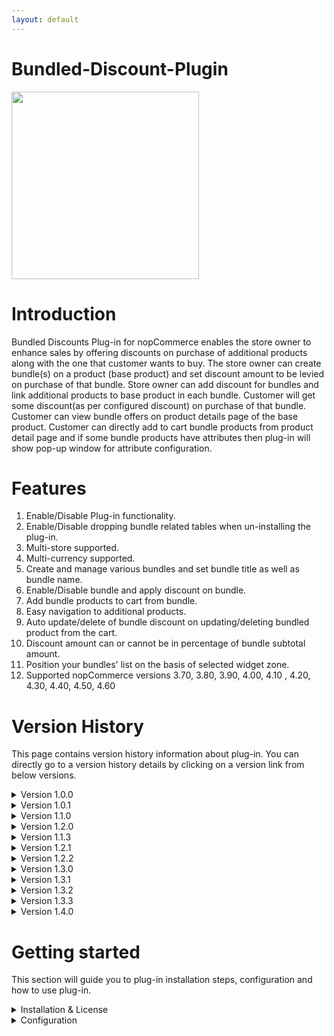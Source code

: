 ```yaml
---
layout: default
---
```


# Bundled-Discount-Plugin 
<img src= "https://shop.nopaccelerate.com/images/thumbs/0001189_bundled-discounts-plugin_570.png" width="300" height="300"> 

# **Introduction**

Bundled Discounts Plug-in for nopCommerce enables the store owner to enhance sales by offering discounts on purchase of additional products along with the one that customer wants to buy. The store owner can create bundle(s) on a product (base product) and set discount amount to be levied on purchase of that bundle. Store owner can add discount for bundles and link additional products to base product in each bundle. Customer will get some discount(as per configured discount) on purchase of that bundle. Customer can view bundle offers on product details page of the base product. Customer can directly add to cart bundle products from product detail page and if some bundle products have attributes then plug-in will show pop-up window for attribute configuration.

# **Features**

1. Enable/Disable Plug-in functionality.
2. Enable/Disable dropping bundle related tables when un-installing the plug-in.
3. Multi-store supported.
4. Multi-currency supported.
5. Create and manage various bundles and set bundle title as well as bundle name.
6. Enable/Disable bundle and apply discount on bundle.
7. Add bundle products to cart from bundle.
8. Easy navigation to additional products.
9. Auto update/delete of bundle discount on updating/deleting bundled product from the cart.
10. Discount amount can or cannot be in percentage of bundle subtotal amount.
11. Position your bundles' list on the basis of selected widget zone.
12. Supported nopCommerce versions 3.70, 3.80, 3.90, 4.00, 4.10 , 4.20, 4.30, 4.40, 4.50, 4.60

# **Version History**

This page contains version history information about plug-in. You can directly go to a version history details by clicking on a version link from below versions.

<details>
  <summary>Version 1.0.0</summary>
  
  <table>
    <tr>
      <th>Release Date</th>
      <td>January 24, 2017</td>
    </tr>
    <tr>
      <th>Plug-In Version</th>
      <td>1.0.0</td>
    </tr>
    <tr>
      <th>Supported nopCommerce Version</th>
      <td>3.80</td>
    </tr>
  </table>
  
**Features:**

1. Create bundles with discount on base product and add product(s) to them.
2. Display active bundles to customers on product details page.
3. Add bundle to cart more than once.
4. Configure attributes for products of the bundle before adding them to cart.
5. Multi-currency support.
6. Multi-store support. 
</details>

<details>
  <summary>Version 1.0.1</summary>
  
  <table>
    <tr>
      <th>Release Date</th>
      <td>February 13, 2017</td>
    </tr>
    <tr>
      <th>Plug-In Version</th>
      <td>1.0.1</td>
    </tr>
    <tr>
      <th>Supported nopCommerce Version</th>
      <td>3.80</td>
    </tr>
  </table>

**Bug Fix:**

1. Wrong calculation of cart total if shipping calculated on checkout page.
</details>

<details>
  <summary>Version 1.1.0</summary>
  
  <table>
    <tr>
      <th>Release Date</th>
      <td>March 10, 2017</td>
    </tr>
    <tr>
      <th>Plug-In Version</th>
      <td>1.1.0</td>
    </tr>
    <tr>
      <th>Supported nopCommerce Version</th>
      <td>3.80,3.90</td>
    </tr>
  </table>

**Features:**

1. Widget Zone Displayed through xml and not through Enum
2. 0 Discount also possible  
3. Display total bundle amount on product detail page
4. Upgrade Plug-in to nopComerce 3.90
</details>

<details>
  <summary>Version 1.2.0</summary>
  
  <table>
    <tr>
      <th>Release Date</th>
      <td>January 24, 2018</td>
    </tr>
    <tr>
      <th>Plug-In Version</th>
      <td>1.2.0</td>
    </tr>
    <tr>
      <th>Supported nopCommerce Version</th>
      <td>4.0</td>
    </tr>
  </table>

**Features:**

1. Upgrade Plug-in to nopComerce 4.0.
   
**Bug:**

1. Manage bundled discount tab --> When we give percentage in decimal it is not display properly.  
2. Remove the price from Bundle discount modal pop-up.
</details>

<details>
  <summary>Version 1.1.3</summary>
  
  <table>
    <tr>
      <th>Release Date</th>
      <td>March 06, 2018</td>
    </tr>
    <tr>
      <th>Plug-In Version</th>
      <td>1.1.3</td>
    </tr>
    <tr>
      <th>Supported nopCommerce Version</th>
      <td>3.70</td>
    </tr>
  </table>

**Features:**

1. Added support  to nopComerce 3.70.
</details>

<details>
  <summary>Version 1.2.1</summary>
  
  <table>
    <tr>
      <th>Release Date</th>
      <td>March 13, 2018</td>
    </tr>
    <tr>
      <th>Plug-In Version</th>
      <td>1.2.1</td>
    </tr>
    <tr>
      <th>Supported nopCommerce Version</th>
      <td>3.70, 3.80, 3.90, 4.00</td>
    </tr>
  </table>

**Features:**

1. Update CORE License DLL 
</details>

<details>
  <summary>Version 1.2.2</summary>
  
  <table>
    <tr>
      <th>Release Date</th>
      <td>March 19, 2018</td>
    </tr>
    <tr>
      <th>Plug-In Version</th>
      <td>1.2.2</td>
    </tr>
    <tr>
      <th>Supported nopCommerce Version</th>
      <td>3.70, 3.80, 3.90, 4.00</td>
    </tr>
  </table>
   
**Bug:**

1. Fixed issue of error log of Null reference exception on customer and order edit event.
</details>

<details>
  <summary>Version 1.3.0</summary>
  
  <table>
    <tr>
      <th>Release Date</th>
      <td>October 10, 2018</td>
    </tr>
    <tr>
      <th>Plug-In Version</th>
      <td>1.3.0</td>
    </tr>
    <tr>
      <th>Supported nopCommerce Version</th>
      <td>4.10</td>
    </tr>
  </table>

   
**Feature:**

1. Added support for nopCommerce 4.10.
</details>

<details>
  <summary>Version 1.3.1</summary>
  
  <table>
    <tr>
      <th>Release Date</th>
      <td>April 05, 2019</td>
    </tr>
    <tr>
      <th>Plug-In Version</th>
      <td>1.3.1</td>
    </tr>
    <tr>
      <th>Supported nopCommerce Version</th>
      <td>4.10</td>
    </tr>
  </table>

**Bug:**

1. Fixed issue - plugin not support with other plugins

2. Fixed design issue of Store selection option on license register and configure page

3. Exception on bundle product configuration and filtering

4. On bundle popup, product name was not displaying correct
   
**Feature:**

1. Added support for root theme for nopCommerce 4.10
</details>

<details>
  <summary>Version 1.3.2</summary>
  
  <table>
    <tr>
      <th>Release Date</th>
      <td>June 03, 2019</td>
    </tr>
    <tr>
      <th>Plug-In Version</th>
      <td>1.3.2</td>
    </tr>
    <tr>
      <th>Supported nopCommerce Version</th>
      <td>4.10</td>
    </tr>
  </table>

**Bug Fix:**

1. Fixed issue - Added compatibility with RealOnePageCheckout plugin (nopTemplate).



[Note: We have made plugin compatible with RealOnePageCheckout plugin of nopTemplate, for that you need to make few minor changes, please take a
<details>
  <summary>look here . ]</summary>
  
**Make Bundled discount compatible with RealOnePageCheckout plugin(nopTemplate)**
To make Bundled discount plugin compatible with RealOnePageCheckout Plugin of nopTemplate you need to follow few steps as below:

Step:1
- Add id="sub-total" In
- SevenSpikes.Nop.Plugins.RealOnePageCheckout\Views\RealOnePageCheckout\OrderTotals.cshtml
- Go to first <tr> row section of table as shown in below image:

![image](https://github.com/user-attachments/assets/c4c5ffa7-d5eb-42f0-9351-630d1b1dae34)


Step:2
Add id="real-onepage-total" In SevenSpikes.Nop.Plugins.RealOnePageCheckout\Views\RealOnePageCheckout\OrderTotals.cshtml

Go to <tr class="order-total"> </tr> section as shown in below image:   

![image](https://github.com/user-attachments/assets/dc163217-48b1-4d5a-9502-5d693e200c17)


Step:3

Go to SevenSpikes.Nop.Plugins.RealOnePageCheckout\Views\RealOnePageCheckout\OrderTotals.cshtml and add following script in end of the page.

<p class="space"> 
<script>

    //ajax-call on SubTotal value change

    var orderSubTotal = document.getElementById('sub-total');

    var UpdateOrderSummary = {

        Url: '@Url.Action("UpdateRealOnePageCheckoutOrderSummary", "BundledDiscounts")'

    }

    orderSubTotal.addEventListener('DOMSubtreeModified', UpdateOrderSection);



    function UpdateOrderSection(e) {

        $.ajax({

            url: UpdateOrderSummary.Url,

            type: "POST",

            success: function (result) {

                if (result.Success) {

                    if (result.BundledDiscount == "") {

                        $('.order-bundle-discount').hide();

                    }

                    else {

                        // add class

                        if (!$(".cart-total tbody tr:first").hasClass('sub-total-row')) {

                            //adding class in Table first <tr> row(SubTotal)

                            $(".cart-total tbody tr:first").addClass('sub-total-row');

                        }



                        //inject bundled  discount field after SubTotal

                        var bundleHtml = "<tr class='order-bundle-discount'><td class='cart-total-left'>@T("Nop.Plugin.XcellenceIt.BundledDiscounts.Totals.BundleDiscount"):</label >" +

                            "</td><td class='cart-total-right'>" +

                            "<span id='bundled-discount-amount' class='value-summary'>-" + result.BundledDiscount + "</span>" +

                            "</td></tr>";

                        $(".order-bundle-discount").remove();

                        $('.sub-total-row').after(bundleHtml);



                        $('.order-bundle-discount').show();

                    }

                    if ($('#real-onepage-total') != null) {

                        $('#real-onepage-total').html(result.OrderTotal);

                    }

                }

            }

        });

    }

</script>
</p>
</details>


**Feature:**

1. Added support for root theme for nopCommerce 4.10
</details>

<details>
  <summary>Version 1.3.3</summary>
  
  <table>
    <tr>
      <th>Release Date</th>
      <td>August 31, 2019</td>
    </tr>
    <tr>
      <th>Plug-In Version</th>
      <td>1.3.3</td>
    </tr>
    <tr>
      <th>Supported nopCommerce Version</th>
      <td>4.10</td>
    </tr>
  </table>

**Bug Fix:**


1. Fixed issue - Add to cart fail with nopTemplate theme.

2. Fixed issue - Order total not correct with Euro currency and custom formatting.


   
**Features:**

1. Core DLL updated with version 3.0.0.
</details>

<details>
  <summary>Version 1.4.0</summary>
  
  <table>
    <tr>
      <th>Release Date</th>
      <td>August 06, 2019</td>
    </tr>
    <tr>
      <th>Plug-In Version</th>
      <td>1.4.0</td>
    </tr>
    <tr>
      <th>Supported nopCommerce Version</th>
      <td>4.20</td>
    </tr>
  </table>

**Bug Fix:**


1. Fixed issue - Add to cart fail with nopTemplate theme.

2. Fixed design - Order total not correct with Euro currency and custom formatting.


   
**Features:**

1. Upgrade plugin to nopCommerce 4.20.

2. Core DLL updated with version 3.0.0.
</details>

# **Getting started**

This section will guide you to plug-in installation steps, configuration and how to use plug-in.
<details>
<summary>Installation & License</summary>

**Installation & License**

Download plug-in object code and put it at your plug-ins folder then follow nopCommerce standard plug-in installation procedure to install plug-in.   Bundled Discounts plug-in is available under “Promotions” group on local plug-ins page. Once plug-in is installed go to your nopCommerce admin panel, and go to **Configuration → Plug-ins → Local plug-ins → Bundled Discounts plug-in.** It will ask you to enter your license key as shown in figure below, enter license key which you received on your registered email after purchasing this plug-in from our website.

![image](https://github.com/user-attachments/assets/7f420da5-52e5-40e1-8222-343ddec73fe2)
</details>

<details>
<summary>Configuration</summary>

**Configuration**

This section will guide you for how to configure plug-in.

<summary>General Tab Configuration</summary>

**General Tab Configuration**

You cannot use plug-in functionality unless you enable it.

You can enable/disable plug-in from general tab of plug-in configure page.
Bundle title will be displayed when displaying bundles on product details page.
Widget Zone will define part of product details page where your bundles will be displayed.
You can choose to delete bundle related data from the database when you un-install the plug-in.

![image](https://github.com/user-attachments/assets/4a034651-7acf-4e6c-b033-a7bd58e250c8)

<details>
<summary>Bundle Configuration</summary>

**Bundle Configuration**

When you open product edit page, you'll see Manage Bundles tab as shown below.

![image](https://github.com/user-attachments/assets/a3137cec-9c61-4ff7-89b4-c4da2ce2533b)

When you click on the tab, you'll be displayed a page where you can manage your bundles.


<details>
<summary>Manage Bundles</summary>

**Manage Bundles**

As you see in below image you can add multiple bundles for a base product.

![image](https://github.com/user-attachments/assets/573609d6-94ec-4569-9578-00a00dedc13b)

Name defines bundle name.
Discount Amount defines the amount of discount to be applied on a bundle.
Use Percentage defines if the discount amount is in percentage or not.
Display Order defines the sequence in which bundles will be displayed to the customer on product details page.
Store defines the store for which the bundle is to be displayed.
Reference Products provides a link to add products to a bundle and displays number of products currently added to the bundle.
Is Active defines whether a bundle is in active state or not. If not in active state, bundle won't be displayed to the customer on product details page.


You can configure bundle products by clicking on the link that says Reference Products for a bundle.
</details>

<details>
<summary>Bundled Products</summary>
  
**Bundled Products**

You can view the list of products added to the bundle here. Display Order defines the sequence in which the products will be displayed inside a bundle on product details page. You can edit this field as per your choice. Base product will be displayed first and the remaining products - as per the display order.
![image](https://github.com/user-attachments/assets/77990b2b-d41b-4453-a63f-9a2512d0becf)
  
You can add multiple product to the product list by clicking on the "Add product" button.

<details>
<summary>Add bundled Products</summary>
  
**Add bundled products**

You can add one or more products to the bundle by checking the check-box(es) of the product(s) you want to add.
![image](https://github.com/user-attachments/assets/bb3de732-0482-4e52-aa97-b8391a28cf08)

You can filter the products by the fields provided above the list.

If you cannot view your product in the list, please check if the product agrees to any one of the following conditions :

It is already added to the bundle.
It is the base product of the bundle.
It is a grouped product.
It is a gift card.
Customer Enters Price is enabled for the product.
If you are logged in as vendor, the product you are searching for is not your product.


If none of the above conditions apply to your product, you can get help from our team. Please refer How to get help.
</details>
</details>

<details>
<summary>Scenarios of use</summary>
**Scenarios of use**

This section will give you a scenarios of use for Bundled Discounts plug-in.
</details>
<details>
<summary>Display Bundle list</summary>
Display Bundle List
As you see in below image you can add bundle to the cart by clicking on ADD TO CART bundle below your choice of bundle. You can add multiple or same bundles to the cart more than once.
![image](https://github.com/user-attachments/assets/1d930ece-b629-47fd-a249-4ad46558ffea)

When you click on ADD TO CART button and if any of your products linked with the bundle has any configurable property(attribute) to be selected, a pop-up window will appear asking you to select attributes of your choice.

Attribute Pop-up

You can view the discounts applied on the cart as well as on order summary pages.

Bundle Discount Summary

If you cannot view your bundles on product details page, please check if your bundle has products added to it, your bundle is in active state and also the widget for Bundled Discounts plug-in is enabled as shown below:

Attribute Pop-up

Bundle Discount Summary

![image](https://github.com/user-attachments/assets/ff3b3668-d53c-4507-8550-1e6137065c55)

If you still cannot view your bundles list on product details page, you can get help from our team. Please refer How to get help.
</details>

<details>
<summary>Attribute Pop-up</summary>

**Attribute Pop-up**

As you see in below image you can set attributes as per your requirement.

Any required attribute if left unset, will show you an error while all attributes set properly will add the bundle to the cart.

![image](https://github.com/user-attachments/assets/2bb4624a-8d88-44d7-8775-8d577c8f9318)
</details>

<details>
<summary>Bundle Discount Summary</summary>

The discount applied on your order from the selected bundles will be shown on cart page, on Confirm Order page and on Order Details page(after placing the order) as below:

![image](https://github.com/user-attachments/assets/eeabc2bd-af69-4970-b480-b595dd1decbb)
</details>

# **How to get help**

How to get help
Please drop us an email at support@nopaccelerate.com with issues you're facing.



Please include below details when you're writing mail us.

1. Your Order Number:

2. Store's nopCommerce version:

3. nopAccelerate Plus Plugin version:

4. Store Admin credentials (if possible):

5. Reproduce steps:

6. Is there any customization in your store:



It will helpful if you attach images/screen-cast, so it will helpfully for reproduce issue at our end.



You can also email us steps for generating issue at our end. For that you need to follow below steps.

Open “psr.exe” from “Run” in your windows operating system.
Click on “Start Record” button and do your steps to produce your issue.
Click “Stop Record” button once you complete recording steps. It will ask you to save a zip file.
Send us saved zip file via email.

# **Make Bundled discount compatible with RealOnePageCheckout plugin(nopTemplate).**
**To make Bundled discount plugin compatible with RealOnePageCheckout Plugin of nopTemplate you need to follow few steps as below:**


**Step:1**



Add id="sub-total" In

SevenSpikes.Nop.Plugins.RealOnePageCheckout\Views\RealOnePageCheckout\OrderTotals.cshtml

Go to first <tr> row section of table as shown in below image:

![image](https://github.com/user-attachments/assets/3f250ac7-8497-415e-bc71-fd0376936097)

**Step:2**
Add id="real-onepage-total" In SevenSpikes.Nop.Plugins.RealOnePageCheckout\Views\RealOnePageCheckout\OrderTotals.cshtml

Go to <tr class="order-total"> </tr> section as shown in below image:
![image](https://github.com/user-attachments/assets/65d66bbe-e493-4024-b8fb-0dff5942c37c)

**Step:3**



Go to SevenSpikes.Nop.Plugins.RealOnePageCheckout\Views\RealOnePageCheckout\OrderTotals.cshtml and add following script in end of the page.
<p class="space"> 
<script>



    //ajax-call on SubTotal value change

    var orderSubTotal = document.getElementById('sub-total');

    var UpdateOrderSummary = {

        Url: '@Url.Action("UpdateRealOnePageCheckoutOrderSummary", "BundledDiscounts")'

    }

    orderSubTotal.addEventListener('DOMSubtreeModified', UpdateOrderSection);



    function UpdateOrderSection(e) {

        $.ajax({

            url: UpdateOrderSummary.Url,

            type: "POST",

            success: function (result) {

                if (result.Success) {

                    if (result.BundledDiscount == "") {

                        $('.order-bundle-discount').hide();

                    }

                    else {

                        // add class

                        if (!$(".cart-total tbody tr:first").hasClass('sub-total-row')) {

                            //adding class in Table first <tr> row(SubTotal)

                            $(".cart-total tbody tr:first").addClass('sub-total-row');

                        }



                        //inject bundled  discount field after SubTotal

                        var bundleHtml = "<tr class='order-bundle-discount'><td class='cart-total-left'>@T("Nop.Plugin.XcellenceIt.BundledDiscounts.Totals.BundleDiscount"):</label >" +

                            "</td><td class='cart-total-right'>" +

                            "<span id='bundled-discount-amount' class='value-summary'>-" + result.BundledDiscount + "</span>" +

                            "</td></tr>";

                        $(".order-bundle-discount").remove();

                        $('.sub-total-row').after(bundleHtml);



                        $('.order-bundle-discount').show();

                    }

                    if ($('#real-onepage-total') != null) {

                        $('#real-onepage-total').html(result.OrderTotal);

                    }

                }

            }

        });

    }

</script>
</p>
